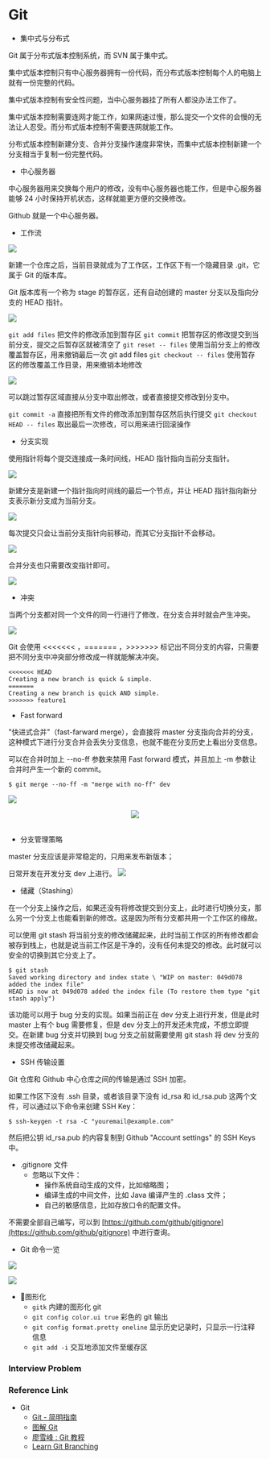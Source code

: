 # Git

- 集中式与分布式

Git 属于分布式版本控制系统，而 SVN 属于集中式。

集中式版本控制只有中心服务器拥有一份代码，而分布式版本控制每个人的电脑上就有一份完整的代码。

集中式版本控制有安全性问题，当中心服务器挂了所有人都没办法工作了。

集中式版本控制需要连网才能工作，如果网速过慢，那么提交一个文件的会慢的无法让人忍受。而分布式版本控制不需要连网就能工作。

分布式版本控制新建分支、合并分支操作速度非常快，而集中式版本控制新建一个分支相当于复制一份完整代码。

- 中心服务器

中心服务器用来交换每个用户的修改，没有中心服务器也能工作，但是中心服务器能够 24 小时保持开机状态，这样就能更方便的交换修改。

Github 就是一个中心服务器。

- 工作流

![](Git-Img/工作流.jpg)

新建一个仓库之后，当前目录就成为了工作区，工作区下有一个隐藏目录 .git，它属于 Git 的版本库。

Git 版本库有一个称为 stage 的暂存区，还有自动创建的 master 分支以及指向分支的 HEAD 指针。

![](Git-Img/1.png)

`git add files` 把文件的修改添加到暂存区
`git commit` 把暂存区的修改提交到当前分支，提交之后暂存区就被清空了
`git reset -- files` 使用当前分支上的修改覆盖暂存区，用来撤销最后一次 git add files
`git checkout -- files` 使用暂存区的修改覆盖工作目录，用来撤销本地修改

![](Git-Img/2.png)


可以跳过暂存区域直接从分支中取出修改，或者直接提交修改到分支中。

`git commit -a` 直接把所有文件的修改添加到暂存区然后执行提交
`git checkout HEAD -- files` 取出最后一次修改，可以用来进行回滚操作

- 分支实现

使用指针将每个提交连接成一条时间线，HEAD 指针指向当前分支指针。

![](Git-Img/fb546e12-e1fb-4b72-a1fb-8a7f5000dce6.jpg)

新建分支是新建一个指针指向时间线的最后一个节点，并让 HEAD 指针指向新分支表示新分支成为当前分支。

![](Git-Img/bc775758-89ab-4805-9f9c-78b8739cf780.jpg)

每次提交只会让当前分支指针向前移动，而其它分支指针不会移动。

![](Git-Img/5292faa6-0141-4638-bf0f-bb95b081dcba.jpg)

合并分支也只需要改变指针即可。

![](Git-Img/1164a71f-413d-494a-9cc8-679fb6a2613d.jpg)

- 冲突

当两个分支都对同一个文件的同一行进行了修改，在分支合并时就会产生冲突。

![](Git-Img/58e57a21-6b6b-40b6-af85-956dd4e0f55a.jpg)

Git 会使用 <<<<<<< ，======= ，>>>>>>> 标记出不同分支的内容，只需要把不同分支中冲突部分修改成一样就能解决冲突。

```
<<<<<<< HEAD
Creating a new branch is quick & simple.
=======
Creating a new branch is quick AND simple.
>>>>>>> feature1
```

- Fast forward

"快进式合并"（fast-farward merge），会直接将 master 分支指向合并的分支，这种模式下进行分支合并会丢失分支信息，也就不能在分支历史上看出分支信息。

可以在合并时加上 --no-ff 参数来禁用 Fast forward 模式，并且加上 -m 参数让合并时产生一个新的 commit。

```
$ git merge --no-ff -m "merge with no-ff" dev
```
![](Git-Img/dd78a1fe-1ff3-4bcf-a56f-8c003995beb6.jpg)

<div align="center"> <img src="pics/dd78a1fe-1ff3-4bcf-a56f-8c003995beb6.jpg"/> </div><br>

- 分支管理策略

master 分支应该是非常稳定的，只用来发布新版本；

日常开发在开发分支 dev 上进行。
![](Git-Img/245fd2fb-209c-4ad5-bc5e-eb5664966a0e.jpg)

- 储藏（Stashing）

在一个分支上操作之后，如果还没有将修改提交到分支上，此时进行切换分支，那么另一个分支上也能看到新的修改。这是因为所有分支都共用一个工作区的缘故。

可以使用 git stash 将当前分支的修改储藏起来，此时当前工作区的所有修改都会被存到栈上，也就是说当前工作区是干净的，没有任何未提交的修改。此时就可以安全的切换到其它分支上了。

```
$ git stash
Saved working directory and index state \ "WIP on master: 049d078 added the index file"
HEAD is now at 049d078 added the index file (To restore them type "git stash apply")
```

该功能可以用于 bug 分支的实现。如果当前正在 dev 分支上进行开发，但是此时 master 上有个 bug 需要修复，但是 dev 分支上的开发还未完成，不想立即提交。在新建 bug 分支并切换到 bug 分支之前就需要使用 git stash 将 dev 分支的未提交修改储藏起来。

- SSH 传输设置

Git 仓库和 Github 中心仓库之间的传输是通过 SSH 加密。

如果工作区下没有 .ssh 目录，或者该目录下没有 id_rsa 和 id_rsa.pub 这两个文件，可以通过以下命令来创建 SSH Key：

```
$ ssh-keygen -t rsa -C "youremail@example.com"
```

然后把公钥 id_rsa.pub 的内容复制到 Github "Account settings" 的 SSH Keys 中。

- .gitignore 文件
  - 忽略以下文件：
    - 操作系统自动生成的文件，比如缩略图；
    - 编译生成的中间文件，比如 Java 编译产生的 .class 文件；
    - 自己的敏感信息，比如存放口令的配置文件。

不需要全部自己编写，可以到 [https://github.com/github/gitignore](https://github.com/github/gitignore) 中进行查询。

- Git 命令一览

![](Git-Img/git.png)

![](Git-Img/7a29acce-f243-4914-9f00-f2988c528412.jpg)

- 图形化
  - `gitk`  内建的图形化 git
  - `git config color.ui true`  彩色的 git 输出
  - `git config format.pretty oneline`  显示历史记录时，只显示一行注释信息
  - `git add -i`  交互地添加文件至缓存区


### Interview Problem

### Reference Link

- Git
  - [Git - 简明指南](http://rogerdudler.github.io/git-guide/index.zh.html)
  - [图解 Git](http://marklodato.github.io/visual-git-guide/index-zh-cn.html)
  - [廖雪峰 : Git 教程](https://www.liaoxuefeng.com/wiki/0013739516305929606dd18361248578c67b8067c8c017b000)
  - [Learn Git Branching](https://learngitbranching.js.org/)
